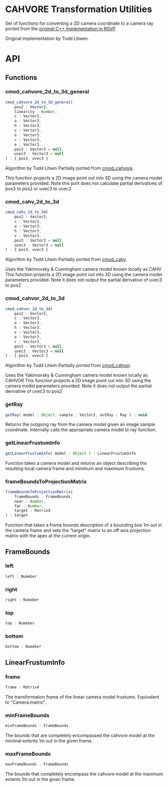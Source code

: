 # CAHVORE Transformation Utilities

Set of functions for converting a 2D camera coordinate to a camera ray ported from the [original C++ implementation in RSVP](https://github.jpl.nasa.gov/rsvp/m20fsw-mirror/blob/5730b2323814c377cb7ce31a819589bbd419629e/src/cmod/cmod_cahv.c).

Original implementation by Todd Litwen.

# API

<!-- START_AUTOGENERATED_DOCS -->
## Functions
### cmod_cahvore_2d_to_3d_general<a name="cmod_cahvore_2d_to_3d_general"></a>

```js
cmod_cahvore_2d_to_3d_general(
	pos2 : Vector2, 
	linearity : Number, 
	c : Vector3, 
	a : Vector3, 
	h : Vector3, 
	v : Vector3, 
	o : Vector3, 
	r : Vector3, 
	e : Vector3, 
	pos3 : Vector3 = null, 
	uvec3 : Vector3 = null
) : { pos3, uvec3 }
```

Algorithm by Todd Litwin
Partially ported from
[cmod_cahvore](https://github.jpl.nasa.gov/telitwin/cmod/blob/7eae22ecfcf5e6c98c10829f3dfdc05ff7614f02/model/cmod_cahvore.c#L142-L431).

This function projects a 2D image point out into 3D using the
camera model parameters provided.
Note this port does not calculate partial derivatives of pos3 to pos2 or uvec3 to uvec2

### cmod_cahv_2d_to_3d<a name="cmod_cahv_2d_to_3d"></a>

```js
cmod_cahv_2d_to_3d(
	pos2 : Vector2, 
	c : Vector3, 
	a : Vector3, 
	h : Vector3, 
	v : Vector3, 
	pos3 : Vector3 = null, 
	uvec3 : Vector3 = null
) : { pos3, uvec3 }
```

Algorithm by Todd Litwin
Partially ported from
[cmod_cahv](https://github.jpl.nasa.gov/telitwin/cmod/blob/7eae22ecfcf5e6c98c10829f3dfdc05ff7614f02/model/cmod_cahv.c#L57-L123).

Uses the Yakimovsky & Cunningham camera model known locally as CAHV
This function projects a 2D image point out into 3D using the camera model parameters provided.
Note it does not output the partial derivative of uvec3 to pos2

### cmod_cahvor_2d_to_3d<a name="cmod_cahvor_2d_to_3d"></a>

```js
cmod_cahvor_2d_to_3d(
	pos2 : Vector2, 
	c : Vector3, 
	a : Vector3, 
	h : Vector3, 
	v : Vector3, 
	o : Vector3, 
	r : Vector3, 
	pos3 : Vector3 = null, 
	uvec3 : Vector3 = null
) : { pos3, uvec3 }
```

Algorithm by Todd Litwin
Partially ported from
[cmod_cahvor](https://github.jpl.nasa.gov/telitwin/cmod/blob/7eae22ecfcf5e6c98c10829f3dfdc05ff7614f02/model/cmod_cahvor.c#L72-L288).

Uses the Yakimovsky & Cunningham camera model known locally as CAHVOR
This function projects a 2D image point out into 3D using the camera model parameters provided.
Note it does not output the partial derivative of uvec3 to pos2

### getRay<a name="getRay"></a>

```js
getRay( model : Object, sample : Vector2, outRay : Ray ) : void
```

Returns the outgoing ray from the camera model given an image sample coordinate. Internally calls
the appropriate camera model to ray function.

### getLinearFrustumInfo<a name="getLinearFrustumInfo"></a>

```js
getLinearFrustumInfo( model : Object ) : LinearFrustumInfo
```

Function takes a camera model and returns an object describing the resulting local camera frame
and minimum and maximum frustums.

### frameBoundsToProjectionMatrix<a name="frameBoundsToProjectionMatrix"></a>

```js
frameBoundsToProjectionMatrix(
	frameBounds : FrameBounds, 
	near : Number, 
	far : Number, 
	target : Matrix4
) : target
```

Function that takes a frame bounds description of a bounding box 1m out in the camera frame
and sets the "target" matrix to an off axis projection matrix with the apex at the current origin.

## FrameBounds

### left<a name="FrameBounds#left"></a>

```js
left : Numeber
```



### right<a name="FrameBounds#right"></a>

```js
right : Numeber
```



### top<a name="FrameBounds#top"></a>

```js
top : Numeber
```



### bottom<a name="FrameBounds#bottom"></a>

```js
bottom : Numeber
```



## LinearFrustumInfo

### frame<a name="LinearFrustumInfo#frame"></a>

```js
frame : Matrix4
```


The transformation frame of the linear camera model frustums. Equivalent to "Camera.matrix".


### minFrameBounds<a name="LinearFrustumInfo#minFrameBounds"></a>

```js
minFrameBounds : FrameBounds
```


The bounds that are completely encompassed the cahvore model at the minimal extents 1m out in
the given frame.


### maxFrameBounds<a name="LinearFrustumInfo#maxFrameBounds"></a>

```js
maxFrameBounds : FrameBounds
```


The bounds that completely encompass the cahvore model at the maximum extents 1m out in
the given frame.



<!-- END_AUTOGENERATED_DOCS -->
